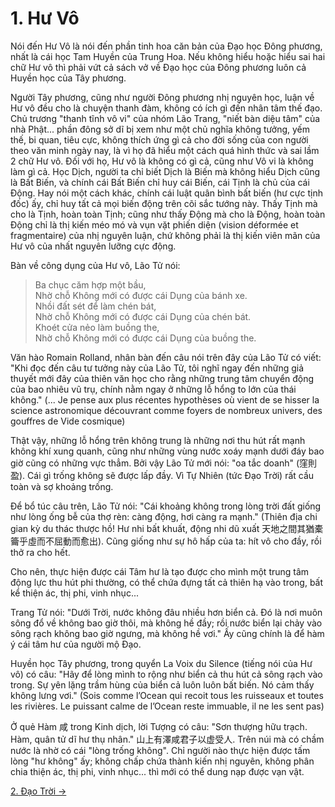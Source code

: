 # 1. Hư Vô

Nói đến Hư Vô là nói đến phần tinh hoa căn bản của Đạo học Đông phương, nhất là
cái học Tam Huyền của Trung Hoa. Nếu không hiểu hoặc hiểu sai hai chữ Hư vô thì
phải vứt cả sách vở về Đạo học của Đông phương luôn cả Huyền học của Tây phương.

Người Tây phương, cũng như người Đông phương nhị nguyên học, luận về Hư vô đều
cho là chuyện thanh đàm, không có ích gì đến nhân tâm thế đạo. Chủ trương "thanh
tĩnh vô vi" của nhóm Lão Trang, "niết bàn diệu tâm" của nhà Phật... phần đông sở
dĩ bị xem như một chủ nghĩa không tưởng, yếm thế, bi quan, tiêu cực, không thích
ứng gì cả cho đời sống của con người theo văn minh ngày nay, là vì họ đã hiểu
một cách quá hình thức và sai lầm 2 chữ Hư vô. Đối với họ, Hư vô là không có gì
cả, cũng như Vô vi là không làm gì cả. Học Dịch, người ta chỉ biết Dịch là Biến
mà không hiểu Dịch cũng là Bất Biến, và chính cái Bất Biến chỉ huy cái Biến, cái
Tịnh là chủ của cái Động. Hay nói một cách khác, chính cái luật quân bình bất
biến (hư cực tịnh đốc) ấy, chỉ huy tất cả mọi biến động trên cõi sắc tướng này.
Thấy Tịnh mà cho là Tịnh, hoàn toàn Tịnh; cũng như thấy Động mà cho là Động,
hoàn toàn Động chỉ là thị kiến méo mó và vụn vặt phiến diện (vision déformée et
fragmentaire) của nhị nguyên luận, chứ không phải là thị kiến viên mãn của Hư vô
của nhất nguyên lưỡng cực động.

Bàn về công dụng của Hư vô, Lão Tử nói:

> Ba chục căm hợp một bầu,  
> Nhờ chỗ Không mới có được cái Dụng của bánh xe.  
> Nhồi đất sét để làm chén bát,  
> Nhờ chỗ Không mới có được cái Dụng của chén bát.  
> Khoét cửa nẻo làm buồng the,  
> Nhờ chỗ Không mới có được cái Dụng của buồng the.

Văn hào Romain Rolland, nhân bàn đến câu nói trên đây của Lão Tử có viết: "Khi
đọc đến câu tư tưởng này của Lão Tử, tôi nghĩ ngay đến những giả thuyết mới đây
của thiên văn học cho rằng những trung tâm chuyển động của bao nhiêu vũ trụ,
chính nằm ngay ở những lỗ hổng to lớn của thái không." (... Je pense aux plus
récentes hypothèses où vient de se hisser la science astronomique découvrant
comme foyers de nombreux univers, des gouffres de Vide cosmique)

Thật vậy, những lỗ hổng trên không trung là những nơi thu hút rất mạnh không khí
xung quanh, cũng như những vùng nước xoáy mạnh dưới đáy bao giờ cũng có những
vực thẳm. Bởi vậy Lão Tử mới nói: "oa tắc doanh" (窪則盈). Cái gì trống không sẽ
được lấp đầy. Vì Tự Nhiên (tức Đạo Trời) rất cầu toàn và sợ khoảng trống.

Để bổ túc câu trên, Lão Tử nói: "Cái khoảng không trong lòng trời đất giống như
lòng ống bễ của thợ rèn: càng động, hơi càng ra mạnh." (Thiên địa chi gian kỳ du
thác thược hồ! Hư nhi bất khuất, động nhi dũ xuất 天地之間其猶橐籥乎虛而不屈動而愈出).
Cũng giống như sự hô hấp của ta: hít vô cho đầy, rồi thở ra cho hết.

Cho nên, thực hiện được cái Tâm hư là tạo được cho mình một trung tâm động lực
thu hút phi thường, có thể chứa đựng tất cả thiên hạ vào trong, bất kể thiện ác,
thị phi, vinh nhục...

Trang Tử nói: "Dưới Trời, nước không đâu nhiều hơn biển cả. Đó là nơi muôn sông
đổ về không bao giờ thôi, mà không hề đầy; rồi nước biển lại chảy vào sông rạch
không bao giờ ngưng, mà không hề vơi." Ấy cũng chính là để hàm ý cái tâm hư của
người mộ Đạo.

Huyền học Tây phương, trong quyển La Voix du Silence (tiếng nói của Hư vô) có
câu: "Hãy để lòng mình to rộng như biển cả thu hút cả sông rạch vào trong. Sự
yên lặng trầm hùng của biển cả luôn luôn bất biến. Nó cảm thấy không lưng vơi."
(Sois comme l’Ocean qui recoit tous les ruisseaux et toutes les rivières. Le
puissant calme de l’Ocean reste immuable, il ne les sent pas)

Ở quẻ Hàm 咸 trong Kinh dịch, lời Tượng có câu: "Sơn thượng hữu trạch. Hàm, quân
tử dĩ hư thụ nhân." 山上有澤咸君子以虚受人. Trên núi mà có chầm nước là nhờ có cái
"lòng trống không". Chỉ người nào thực hiện được tấm lòng "hư không" ấy; không
chấp chứa thành kiến nhị nguyên, không phân chia thiện ác, thị phi, vinh nhục...
thì mới có thể dung nạp được vạn vật.

[2. Đạo Trời &rarr;](https://github.com/thaicuc/tinh-hoa-dao-hoc/blob/master/02-dao-troi.md)
